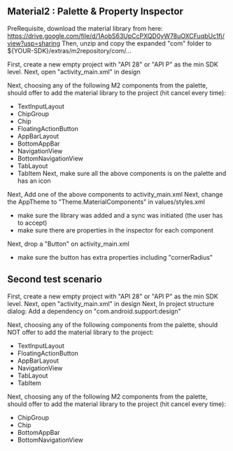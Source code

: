 ## Material2 : Palette & Property Inspector

PreRequisite, download the material library from here: https://drive.google.com/file/d/1AobS63UpCcPXQD0yW78uOXCFuqbUc1fj/view?usp=sharing
Then,  unzip and copy the expanded "com" folder to ${YOUR-SDK}/extras/m2repository/com/...

First, create a new empty project with "API 28" or "API P" as the min SDK level.
Next, open "activity_main.xml" in design

Next, choosing any of the following M2 components from the palette, should offer to add the material library to the project (hit cancel every time):
 - TextInputLayout
 - ChipGroup
 - Chip
 - FloatingActionButton
 - AppBarLayout
 - BottomAppBar
 - NavigationView
 - BottomNavigationView
 - TabLayout
 - TabItem
Next, make sure all the above components is on the palette and has an icon

Next, Add one of the above components to activity_main.xml
Next, change the AppTheme to "Theme.MaterialComponents" in values/styles.xml
 - make sure the library was added and a sync was initiated (the user has to accept)
 - make sure there are properties in the inspector for each component

Next, drop a "Button" on activity_main.xml
 - make sure the button has extra properties including "cornerRadius"

## Second test scenario ##

First, create a new empty project with "API 28" or "API P" as the min SDK level.
Next, open "activity_main.xml" in design
Next, In project structure dialog: Add a dependency on "com.android.support:design"

Next, choosing any of the following components from the palette, should NOT offer to add the material library to the project:
 - TextInputLayout
 - FloatingActionButton
 - AppBarLayout
 - NavigationView
 - TabLayout
 - TabItem

Next, choosing any of the following M2 components from the palette, should offer to add the material library to the project (hit cancel every time):
 - ChipGroup
 - Chip
 - BottomAppBar
 - BottomNavigationView

